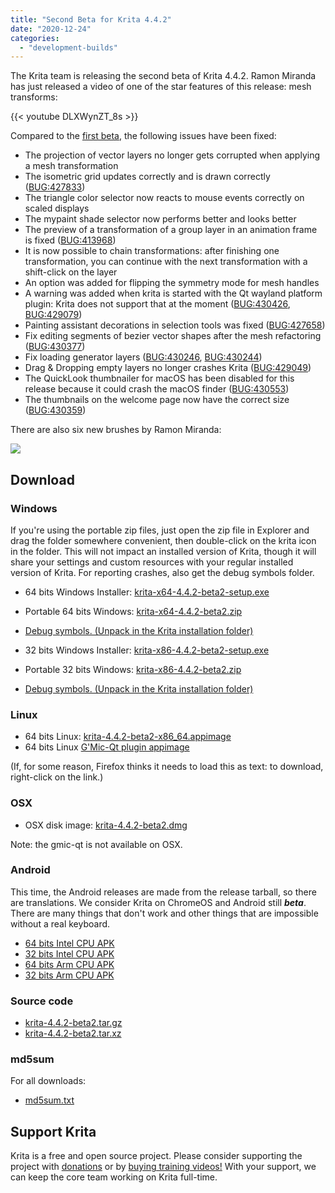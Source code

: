 ```yaml
---
title: "Second Beta for Krita 4.4.2"
date: "2020-12-24"
categories: 
  - "development-builds"
---
```


The Krita team is releasing the second beta of Krita 4.4.2. Ramon Miranda has just released a video of one of the star features of this release: mesh transforms:

{{< youtube DLXWynZT_8s >}}

Compared to the [first beta](/item/first-beta-of-krita-4-4-2/), the following issues have been fixed:

- The projection of vector layers no longer gets corrupted when applying a mesh transformation
- The isometric grid updates correctly and is drawn correctly ([BUG:427833](https://bugs.kde.org/show_bug.cgi?id=427833))
- The triangle color selector now reacts to mouse events correctly on scaled displays
- The mypaint shade selector now performs better and looks better
- The preview of a transformation of a group layer in an animation frame is fixed ([BUG:413968](https://bugs.kde.org/show_bug.cgi?id=413968))
- It is now possible to chain transformations: after finishing one transformation, you can continue with the next transformation with a shift-click on the layer
- An option was added for flipping the symmetry mode for mesh handles
- A warning was added when krita is started with the Qt wayland platform plugin: Krita does not support that at the moment ([BUG:430426](https://bugs.kde.org/show_bug.cgi?id=430426), [BUG:429079](https://bugs.kde.org/show_bug.cgi?id=429079))
- Painting assistant decorations in selection tools was fixed ([BUG:427658](https://bugs.kde.org/show_bug.cgi?id=427658))
- Fix editing segments of bezier vector shapes after the mesh refactoring ([BUG:430377](https://bugs.kde.org/show_bug.cgi?id=430377))
- Fix loading generator layers ([BUG:430246](https://bugs.kde.org/show_bug.cgi?id=430246), [BUG:430244](https://bugs.kde.org/show_bug.cgi?id=430244))
- Drag & Dropping empty layers no longer crashes Krita ([BUG:429049](https://bugs.kde.org/show_bug.cgi?id=429049))
- The QuickLook thumbnailer for macOS has been disabled for this release because it could crash the macOS finder ([BUG:430553](https://bugs.kde.org/show_bug.cgi?id=430553))
- The thumbnails on the welcome page now have the correct size ([BUG:430359](https://bugs.kde.org/show_bug.cgi?id=430359))

There are also six new brushes by Ramon Miranda:

[![](/images/posts/2020/rgba_brushes.png)](/images/posts/2020/rgba_brushes.png)

## Download

### Windows

If you're using the portable zip files, just open the zip file in Explorer and drag the folder somewhere convenient, then double-click on the krita icon in the folder. This will not impact an installed version of Krita, though it will share your settings and custom resources with your regular installed version of Krita. For reporting crashes, also get the debug symbols folder.

- 64 bits Windows Installer: [krita-x64-4.4.2-beta2-setup.exe](https://download.kde.org/unstable/krita/4.4.2-beta2/krita-x64-4.4.2-beta2-setup.exe)
- Portable 64 bits Windows: [krita-x64-4.4.2-beta2.zip](https://download.kde.org/unstable/krita/4.4.2-beta2/krita-x64-4.4.2-beta2.zip)
- [Debug symbols. (Unpack in the Krita installation folder)](https://download.kde.org/unstable/krita/4.4.2-beta2/krita-x64-4.4.2-beta2-dbg.zip)

- 32 bits Windows Installer: [krita-x86-4.4.2-beta2-setup.exe](https://download.kde.org/unstable/krita/4.4.2-beta2/krita-x86-4.4.2-beta2-setup.exe)
- Portable 32 bits Windows: [krita-x86-4.4.2-beta2.zip](https://download.kde.org/unstable/krita/4.4.2-beta2/krita-x86-4.4.2-beta2.zip)
- [Debug symbols. (Unpack in the Krita installation folder)](https://download.kde.org/unstable/krita/4.4.2-beta2/krita-x86-4.4.2-beta2-dbg.zip)

### Linux

- 64 bits Linux: [krita-4.4.2-beta2-x86\_64.appimage](https://download.kde.org/unstable/krita/4.4.2-beta2/krita-4.4.2-beta2-x86_64.appimage)
- 64 bits Linux [G'Mic-Qt plugin appimage](https://download.kde.org/unstable/krita/4.4.2-beta2/gmic_krita_qt-x86_64.appimage)

(If, for some reason, Firefox thinks it needs to load this as text: to download, right-click on the link.)

### OSX

- OSX disk image: [krita-4.4.2-beta2.dmg](https://download.kde.org/unstable/krita/4.4.2-beta2/krita-4.4.2-beta2.dmg)

Note: the gmic-qt is not available on OSX.

### Android

This time, the Android releases are made from the release tarball, so there are translations. We consider Krita on ChromeOS and Android still **_beta_**. There are many things that don't work and other things that are impossible without a real keyboard.

- [64 bits Intel CPU APK](https://download.kde.org/unstable/krita/4.4.2-beta2/krita-x86_64-4.4.2-beta2.apk)
- [32 bits Intel CPU APK](https://download.kde.org/unstable/krita/4.4.2-beta2/krita-x86-4.4.2-beta2.apk)
- [64 bits Arm CPU APK](https://download.kde.org/unstable/krita/4.4.2-beta2/krita-arm64-4.4.2-beta2.apk)
- [32 bits Arm CPU APK](https://download.kde.org/unstable/krita/4.4.2-beta2/krita-arm32-4.4.2-beta2.apk)

### Source code

- [krita-4.4.2-beta2.tar.gz](https://download.kde.org/unstable/krita/4.4.2-beta2/krita-4.4.2-beta2.tar.gz)
- [krita-4.4.2-beta2.tar.xz](https://download.kde.org/unstable/krita/4.4.2-beta2/krita-4.4.2-beta2.tar.xz)

### md5sum

For all downloads:

- [md5sum.txt](https://download.kde.org/unstable/krita/4.4.2-beta2/md5sum.txt)

## Support Krita

Krita is a free and open source project. Please consider supporting the project with [donations](/support-us/donations/) or by [buying training videos!](/support-us/shop) With your support, we can keep the core team working on Krita full-time.
